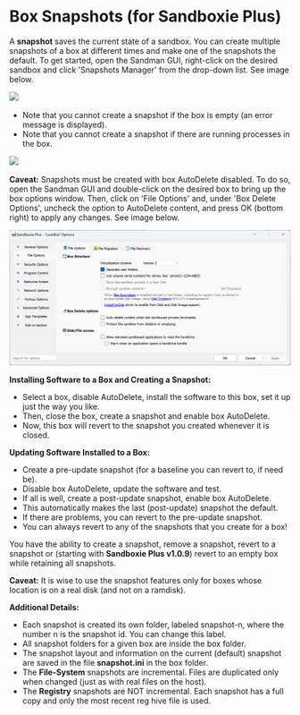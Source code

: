 # Box Snapshots (for Sandboxie Plus)

A **snapshot** saves the current state of a sandbox. You can create multiple snapshots of a box at different times and make one of the snapshots the default. To get started, open the Sandman GUI, right-click on the desired sandbox and click 'Snapshots Manager' from the drop-down list. See image below.

![](../Media/Box_Snapshot1.png)

- Note that you cannot create a snapshot if the box is empty (an error message is displayed).
- Note that you cannot create a snapshot if there are running processes in the box.

![](../Media/Box_Snapshot2.png)

**Caveat:** Snapshots must be created with box AutoDelete disabled. To do so, open the Sandman GUI and double-click on the desired box to bring up the box options window. Then, click on 'File Options' and, under 'Box Delete Options', uncheck the option to AutoDelete content, and press OK (bottom right) to apply any changes. See image below.

![](../Media/Box_AutoDelete.png)

**Installing Software to a Box and Creating a Snapshot:**
- Select a box, disable AutoDelete, install the software to this box, set it up just the way you like.
- Then, close the box, create a snapshot and enable box AutoDelete.
- Now, this box will revert to the snapshot you created whenever it is closed.

**Updating Software Installed to a Box:**
- Create a pre-update snapshot (for a baseline you can revert to, if need be).
- Disable box AutoDelete, update the software and test.
- If all is well, create a post-update snapshot, enable box AutoDelete.
- This automatically makes the last (post-update) snapshot the default.
- If there are problems, you can revert to the pre-update snapshot.
- You can always revert to any of the snapshots that you create for a box!

You have the ability to create a snapshot, remove a snapshot, revert to a snapshot or (starting with **Sandboxie Plus v1.0.9**) revert to an empty box while retaining all snapshots.

**Caveat:** It is wise to use the snapshot features only for boxes whose location is on a real disk (and not on a ramdisk).

**Additional Details:**
- Each snapshot is created its own folder, labeled snapshot-n,  where the number n is the snapshot id. You can change this label.
- All snapshot folders for a given box are inside the box folder.
- The snapshot layout and information on the current (default) snapshot are saved in the file **snapshot.ini** in the box folder.
- The **File-System** snapshots are incremental. Files are duplicated only when changed (just as with real files on the host).
- The **Registry** snapshots are NOT incremental. Each snapshot has a full copy and only the most recent reg hive file is used.
